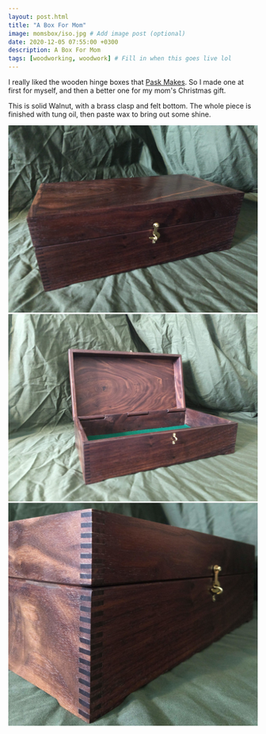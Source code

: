 ```yaml
---
layout: post.html
title: "A Box For Mom"
image: momsbox/iso.jpg # Add image post (optional)
date: 2020-12-05 07:55:00 +0300
description: A Box For Mom
tags: [woodworking, woodwork] # Fill in when this goes live lol
---
```


I really liked the wooden hinge boxes that [Pask Makes](https://www.youtube.com/watch?v=P77Mtc6kkXk). So I made one at first for myself, and then a better one for my mom's Christmas gift.

This is solid Walnut, with a brass clasp and felt bottom. The whole piece is finished with tung oil, then paste wax to bring out some shine.

![](/assets/images/momsbox/iso.jpg)
![](/assets/images/momsbox/open.jpg)
![](/assets/images/momsbox/side.jpg)